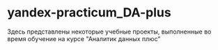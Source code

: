 # yandex-practicum_DA-plus
Здесь представлены некоторые учебные проекты, выполненные во время обучение на курсе "Аналитик данных плюс"
